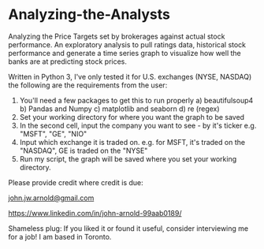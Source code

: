 # Analyzing-the-Analysts
Analyzing the Price Targets set by brokerages against actual stock performance. An exploratory analysis to pull ratings data, historical stock performance and generate a time series graph to visualize how well the banks are at predicting stock prices.

Written in Python 3, I've only tested it for U.S. exchanges (NYSE, NASDAQ) the following are the requirements from the user:
  1) You'll need a few packages to get this to run properly
    a) beautifulsoup4
    b) Pandas and Numpy
    c) matplotlib and seaborn
    d) re (regex) 
  2) Set your working directory for where you want the graph to be saved
  3) In the second cell, input the company you want to see - by it's ticker e.g. "MSFT", "GE", "NIO"
  4) Input which exchange it is traded on. e.g. for MSFT, it's traded on the "NASDAQ", GE is traded on the "NYSE"
  5) Run my script, the graph will be saved where you set your working directory. 
  
Please provide credit where credit is due:

  john.jw.arnold@gmail.com
  
  https://www.linkedin.com/in/john-arnold-99aab0189/

Shameless plug: If you liked it or found it useful, consider interviewing me for a job! I am based in Toronto.
